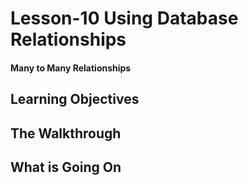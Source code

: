 <!-- enter lesson number and title below separated by hyphen-->
# Lesson-10 Using Database Relationships 
#### Many to Many Relationships 

## Learning Objectives

## The Walkthrough

## What is Going On
